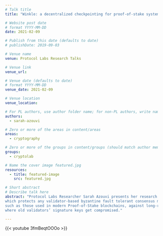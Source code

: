 ```yaml
---
# Talk title
title: "Winkle: a decentralized checkpointing for proof-of-stake systems"

# Website post date
# format YYYY-MM-DD
date: 2021-02-09

# Publish from this date (defaults to date)
# publishDate: 2019-09-03

# Venue name
venue: Protocol Labs Research Talks

# Venue link
venue_url:

# Venue date (defaults to date)
# format YYYY-MM-DD
venue_date: 2021-02-09

# Venue location
venue_location:

# For PL authors, use author folder name; for non-PL authors, write name as in paper within ""
authors:
  - sarah-azouvi

# Zero or more of the areas in content/areas
areas:
  - cryptography

# Zero or more of the groups in content/groups (should match author membership)
groups:
  - cryptolab

# Name the cover image featured.jpg
resources:
  - title: featured-image
    src: featured.jpg

# Short abstract
# Describe talk here
abstract: "Protocol Labs Researcher Sarah Azouvi presents her research on Winkle, 
which protects any validator-based byzantine fault tolerant consensus mechanisms, 
such as those used in modern Proof-of-Stake blockchains, against long-range attacks 
where old validators’ signature keys get compromised."

---
```



{{< youtube 3fmBeqtOOOo >}}
